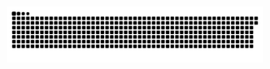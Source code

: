 <picture>
  <source media="(prefers-color-scheme: dark)" srcset="https://raw.githubusercontent.com/MarineHakobyan/MarineHakobyan/3986c6c2977279cad85c4821bcba90b2d7877e36/github-contribution-grid-snake-dark.svg" />
  <source media="(prefers-color-scheme: light)" srcset="https://raw.githubusercontent.com/MarineHakobyan/MarineHakobyan/3986c6c2977279cad85c4821bcba90b2d7877e36/github-contribution-grid-snake.svg" />
  <img alt="github-snake" src="https://raw.githubusercontent.com/MarineHakobyan/MarineHakobyan/3986c6c2977279cad85c4821bcba90b2d7877e36/github-contribution-grid-snake-dark.svg" />
</picture>
